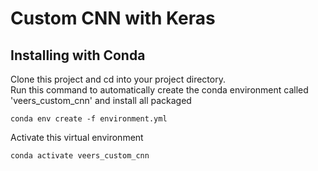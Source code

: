 # Custom CNN with Keras

## Installing with Conda
Clone this project and cd into your project directory.  
Run this command to automatically create the conda environment called 'veers_custom_cnn' and install all packaged
```
conda env create -f environment.yml
```
Activate this virtual environment
```
conda activate veers_custom_cnn
```